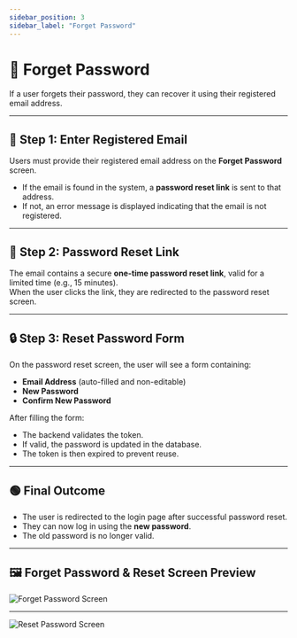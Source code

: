 ```yaml
---
sidebar_position: 3
sidebar_label: "Forget Password"
---
```


# 🔑 Forget Password

If a user forgets their password, they can recover it using their registered email address.

---

## 📧 Step 1: Enter Registered Email

Users must provide their registered email address on the **Forget Password** screen.

- If the email is found in the system, a **password reset link** is sent to that address.
- If not, an error message is displayed indicating that the email is not registered.

---

## 🔗 Step 2: Password Reset Link

The email contains a secure **one-time password reset link**, valid for a limited time (e.g., 15 minutes).  
When the user clicks the link, they are redirected to the password reset screen.

---

## 🔒 Step 3: Reset Password Form

On the password reset screen, the user will see a form containing:

- **Email Address** (auto-filled and non-editable)
- **New Password**
- **Confirm New Password**

After filling the form:

- The backend validates the token.
- If valid, the password is updated in the database.
- The token is then expired to prevent reuse.

---

## 🟢 Final Outcome

- The user is redirected to the login page after successful password reset.
- They can now log in using the **new password**.
- The old password is no longer valid.

---

## 🖼️ Forget Password & Reset Screen Preview

<div style={{ display: 'flex', justifyContent: 'center', marginTop: '1rem' }}>
  <img
    src="/img/auth-images/reset-password-link.png"
    alt="Forget Password Screen"
    style={{
      width: '50%',
      borderRadius: '10px',
      boxShadow: '0 4px 12px rgba(0, 0, 0, 0.1)'
    }}
  />
</div>

---

<div style={{ display: 'flex', justifyContent: 'center', marginTop: '1rem' }}>
  <img
    src="/img/auth-images/change-password.png"
    alt="Reset Password Screen"
    style={{
      width: '50%',
      borderRadius: '10px',
      boxShadow: '0 4px 12px rgba(0, 0, 0, 0.1)'
    }}
  />
</div>
